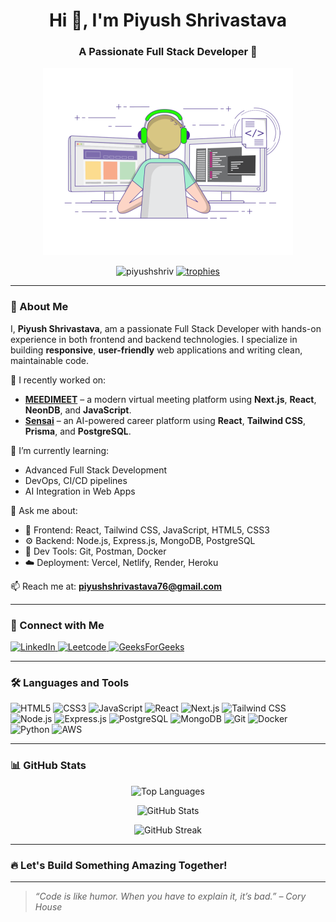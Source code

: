 <h1 align="center">Hi 👋, I'm Piyush Shrivastava</h1>
<h3 align="center">A Passionate Full Stack Developer 🚀</h3>

<p align="center">
  <img src="https://raw.githubusercontent.com/devSouvik/devSouvik/master/gif3.gif" width="400" alt="Coding Animation" />
</p>

<p align="center">
  <img src="https://komarev.com/ghpvc/?username=piyushshriv&label=Profile%20views&color=0e75b6&style=flat" alt="piyushshriv" />
  <a href="https://github.com/ryo-ma/github-profile-trophy"><img src="https://github-profile-trophy.vercel.app/?username=piyushshriv&theme=dracula" alt="trophies" /></a>
</p>

---

### 💫 About Me
I, **Piyush Shrivastava**, am a passionate Full Stack Developer with hands-on experience in both frontend and backend technologies. I specialize in building **responsive**, **user-friendly** web applications and writing clean, maintainable code.

🔭 I recently worked on:
- **[MEEDIMEET](https://medimeet-three.vercel.app/)** – a modern virtual meeting platform using **Next.js**, **React**, **NeonDB**, and **JavaScript**.
- **[Sensai](https://github.com/Piyushshriv/sensai)** – an AI-powered career platform using **React**, **Tailwind CSS**, **Prisma**, and **PostgreSQL**.

🌱 I’m currently learning:
- Advanced Full Stack Development
- DevOps, CI/CD pipelines
- AI Integration in Web Apps

💬 Ask me about:
- 🧠 Frontend: React, Tailwind CSS, JavaScript, HTML5, CSS3
- ⚙️ Backend: Node.js, Express.js, MongoDB, PostgreSQL
- 🔧 Dev Tools: Git, Postman, Docker
- ☁️ Deployment: Vercel, Netlify, Render, Heroku

📫 Reach me at: **piyushshrivastava76@gmail.com**

---

### 🤝 Connect with Me
<p align="left">
  <a href="https://linkedin.com/in/piyushshrivastava" target="_blank">
    <img src="https://img.shields.io/badge/-Piyush%20Shrivastava-blue?style=for-the-badge&logo=Linkedin" alt="LinkedIn">
  </a>
  <a href="https://www.leetcode.com/piyushshrivastava76" target="_blank">
    <img src="https://img.shields.io/badge/LeetCode-black?style=for-the-badge&logo=leetcode" alt="Leetcode">
  </a>
  <a href="https://auth.geeksforgeeks.org/user/unexpectedxd" target="_blank">
    <img src="https://img.shields.io/badge/GeeksforGeeks-darkgreen?style=for-the-badge&logo=GeeksforGeeks&logoColor=white" alt="GeeksForGeeks">
  </a>
</p>

---

### 🛠️ Languages and Tools
<p align="left">
  <img src="https://cdn.jsdelivr.net/gh/devicons/devicon/icons/html5/html5-original.svg" width="40" height="40" alt="HTML5"/>
  <img src="https://cdn.jsdelivr.net/gh/devicons/devicon/icons/css3/css3-original.svg" width="40" height="40" alt="CSS3"/>
  <img src="https://cdn.jsdelivr.net/gh/devicons/devicon/icons/javascript/javascript-original.svg" width="40" height="40" alt="JavaScript"/>
  <img src="https://cdn.jsdelivr.net/gh/devicons/devicon/icons/react/react-original.svg" width="40" height="40" alt="React"/>
  <img src="https://cdn.jsdelivr.net/gh/devicons/devicon/icons/nextjs/nextjs-original.svg" width="40" height="40" alt="Next.js"/>
  <img src="https://cdn.jsdelivr.net/gh/devicons/devicon/icons/tailwindcss/tailwindcss-plain.svg" width="40" height="40" alt="Tailwind CSS"/>
  <img src="https://cdn.jsdelivr.net/gh/devicons/devicon/icons/nodejs/nodejs-original.svg" width="40" height="40" alt="Node.js"/>
  <img src="https://cdn.jsdelivr.net/gh/devicons/devicon/icons/express/express-original.svg" width="40" height="40" alt="Express.js"/>
  <img src="https://cdn.jsdelivr.net/gh/devicons/devicon/icons/postgresql/postgresql-original.svg" width="40" height="40" alt="PostgreSQL"/>
  <img src="https://cdn.jsdelivr.net/gh/devicons/devicon/icons/mongodb/mongodb-original.svg" width="40" height="40" alt="MongoDB"/>
  <img src="https://cdn.jsdelivr.net/gh/devicons/devicon/icons/git/git-original.svg" width="40" height="40" alt="Git"/>
  <img src="https://cdn.jsdelivr.net/gh/devicons/devicon/icons/docker/docker-original.svg" width="40" height="40" alt="Docker"/>
  <img src="https://cdn.jsdelivr.net/gh/devicons/devicon/icons/python/python-original.svg" width="40" height="40" alt="Python"/>
  <img src="https://cdn.jsdelivr.net/gh/devicons/devicon/icons/aws/aws-original.svg" width="40" height="40" alt="AWS"/>
</p>

---

### 📊 GitHub Stats

<p align="center">
  <img src="https://github-readme-stats.vercel.app/api/top-langs/?username=piyushshriv&layout=compact&theme=tokyonight" alt="Top Languages">
</p>

<p align="center">
  <img src="https://github-readme-stats.vercel.app/api?username=piyushshriv&show_icons=true&locale=en&theme=tokyonight" alt="GitHub Stats">
</p>

<p align="center">
  <img src="https://github-readme-streak-stats.herokuapp.com/?user=piyushshriv&theme=tokyonight" alt="GitHub Streak">
</p>

---

### 🔥 Let's Build Something Amazing Together!

---

> _“Code is like humor. When you have to explain it, it’s bad.” – Cory House_
